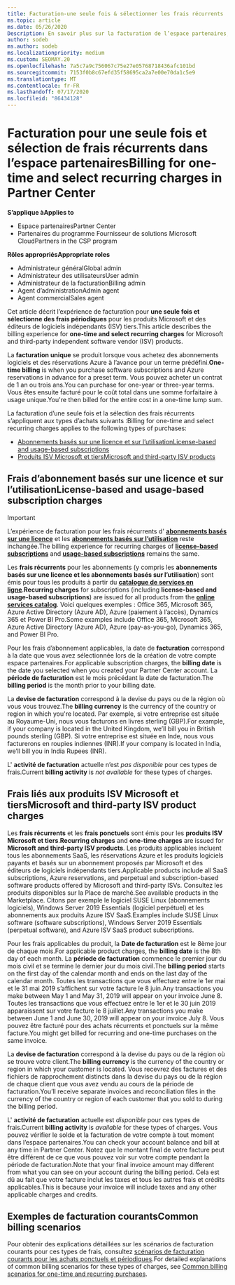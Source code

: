 ```yaml
---
title: Facturation-une seule fois & sélectionner les frais récurrents
ms.topic: article
ms.date: 05/26/2020
Description: En savoir plus sur la facturation de l’espace partenaires, par exemple, une facturation unique à l’avance pour les conditions prédéfinies et la facturation des frais sélectionnés et des frais récurrents.
author: sodeb
ms.author: sodeb
ms.localizationpriority: medium
ms.custom: SEOMAY.20
ms.openlocfilehash: 7a5c7a9c756067c75e27e05768718436afc101bd
ms.sourcegitcommit: 7153f0b8c67efd35f58695ca2a7e00e70da1c5e9
ms.translationtype: MT
ms.contentlocale: fr-FR
ms.lasthandoff: 07/17/2020
ms.locfileid: "86434128"
---
```

# <a name="billing-for-one-time-and-select-recurring-charges-in-partner-center"></a><span data-ttu-id="7d2cf-103">Facturation pour une seule fois et sélection de frais récurrents dans l’espace partenaires</span><span class="sxs-lookup"><span data-stu-id="7d2cf-103">Billing for one-time and select recurring charges in Partner Center</span></span>

<span data-ttu-id="7d2cf-104">**S’applique à**</span><span class="sxs-lookup"><span data-stu-id="7d2cf-104">**Applies to**</span></span>
- <span data-ttu-id="7d2cf-105">Espace partenaires</span><span class="sxs-lookup"><span data-stu-id="7d2cf-105">Partner Center</span></span>
- <span data-ttu-id="7d2cf-106">Partenaires du programme Fournisseur de solutions Microsoft Cloud</span><span class="sxs-lookup"><span data-stu-id="7d2cf-106">Partners in the CSP program</span></span>

<span data-ttu-id="7d2cf-107">**Rôles appropriés**</span><span class="sxs-lookup"><span data-stu-id="7d2cf-107">**Appropriate roles**</span></span>
- <span data-ttu-id="7d2cf-108">Administrateur général</span><span class="sxs-lookup"><span data-stu-id="7d2cf-108">Global admin</span></span>
- <span data-ttu-id="7d2cf-109">Administrateur des utilisateurs</span><span class="sxs-lookup"><span data-stu-id="7d2cf-109">User admin</span></span>
- <span data-ttu-id="7d2cf-110">Administrateur de la facturation</span><span class="sxs-lookup"><span data-stu-id="7d2cf-110">Billing admin</span></span>
- <span data-ttu-id="7d2cf-111">Agent d’administration</span><span class="sxs-lookup"><span data-stu-id="7d2cf-111">Admin agent</span></span>
- <span data-ttu-id="7d2cf-112">Agent commercial</span><span class="sxs-lookup"><span data-stu-id="7d2cf-112">Sales agent</span></span>

<span data-ttu-id="7d2cf-113">Cet article décrit l’expérience de facturation pour **une seule fois et sélectionne des frais périodiques** pour les produits Microsoft et des éditeurs de logiciels indépendants (ISV) tiers.</span><span class="sxs-lookup"><span data-stu-id="7d2cf-113">This article describes the billing experience for **one-time and select recurring charges** for Microsoft and third-party independent software vendor (ISV) products.</span></span> 

<span data-ttu-id="7d2cf-114">La **facturation unique** se produit lorsque vous achetez des abonnements logiciels et des réservations Azure à l’avance pour un terme prédéfini.</span><span class="sxs-lookup"><span data-stu-id="7d2cf-114">**One-time billing** is when you purchase software subscriptions and Azure reservations in advance for a preset term.</span></span> <span data-ttu-id="7d2cf-115">Vous pouvez acheter un contrat de 1 an ou trois ans.</span><span class="sxs-lookup"><span data-stu-id="7d2cf-115">You can purchase for one-year or three-year terms.</span></span> <span data-ttu-id="7d2cf-116">Vous êtes ensuite facturé pour le coût total dans une somme forfaitaire à usage unique.</span><span class="sxs-lookup"><span data-stu-id="7d2cf-116">You're then billed for the entire cost in a one-time lump sum.</span></span>

<span data-ttu-id="7d2cf-117">La facturation d’une seule fois et la sélection des frais récurrents s’appliquent aux types d’achats suivants :</span><span class="sxs-lookup"><span data-stu-id="7d2cf-117">Billing for one-time and select recurring charges applies to the following types of purchases:</span></span>

- [<span data-ttu-id="7d2cf-118">Abonnements basés sur une licence et sur l’utilisation</span><span class="sxs-lookup"><span data-stu-id="7d2cf-118">License-based and usage-based subscriptions</span></span>](#license-based-and-usage-based-subscription-charges)
- [<span data-ttu-id="7d2cf-119">Produits ISV Microsoft et tiers</span><span class="sxs-lookup"><span data-stu-id="7d2cf-119">Microsoft and third-party ISV products</span></span>](#microsoft-and-third-party-isv-product-charges)

## <a name="license-based-and-usage-based-subscription-charges"></a><span data-ttu-id="7d2cf-120">Frais d’abonnement basés sur une licence et sur l’utilisation</span><span class="sxs-lookup"><span data-stu-id="7d2cf-120">License-based and usage-based subscription charges</span></span>

> [!IMPORTANT]
> <span data-ttu-id="7d2cf-121">L’expérience de facturation pour les frais récurrents d' [**abonnements basés sur une licence**](license-based-billing.md) et les [**abonnements basés sur l’utilisation**](usage-based-billing.md) reste inchangée.</span><span class="sxs-lookup"><span data-stu-id="7d2cf-121">The billing experience for recurring charges of [**license-based subscriptions**](license-based-billing.md) and [**usage-based subscriptions**](usage-based-billing.md) remains the same.</span></span>

<span data-ttu-id="7d2cf-122">Les **frais récurrents** pour les abonnements (y compris les **abonnements basés sur une licence et les abonnements basés sur l’utilisation**) sont émis pour tous les produits à partir du [**catalogue de services en ligne**](https://partner.microsoft.com/commerce/preferredoffers/list).</span><span class="sxs-lookup"><span data-stu-id="7d2cf-122">**Recurring charges** for subscriptions (including **license-based and usage-based subscriptions**) are issued for all products from the [**online services catalog**](https://partner.microsoft.com/commerce/preferredoffers/list).</span></span> <span data-ttu-id="7d2cf-123">Voici quelques exemples : Office 365, Microsoft 365, Azure Active Directory (Azure AD), Azure (paiement à l’accès), Dynamics 365 et Power BI Pro.</span><span class="sxs-lookup"><span data-stu-id="7d2cf-123">Some examples include Office 365, Microsoft 365, Azure Active Directory (Azure AD), Azure (pay-as-you-go), Dynamics 365, and Power BI Pro.</span></span>

<span data-ttu-id="7d2cf-124">Pour les frais d’abonnement applicables, la date de **facturation** correspond à la date que vous avez sélectionnée lors de la création de votre compte espace partenaires.</span><span class="sxs-lookup"><span data-stu-id="7d2cf-124">For applicable subscription charges, the **billing date** is the date you selected when you created your Partner Center account.</span></span> <span data-ttu-id="7d2cf-125">La **période de facturation** est le mois précédant la date de facturation.</span><span class="sxs-lookup"><span data-stu-id="7d2cf-125">The **billing period** is the month prior to your billing date.</span></span>

<span data-ttu-id="7d2cf-126">La **devise de facturation** correspond à la devise du pays ou de la région où vous vous trouvez.</span><span class="sxs-lookup"><span data-stu-id="7d2cf-126">The **billing currency** is the currency of the country or region in which you're located.</span></span> <span data-ttu-id="7d2cf-127">Par exemple, si votre entreprise est située au Royaume-Uni, nous vous facturons en livres sterling (GBP).</span><span class="sxs-lookup"><span data-stu-id="7d2cf-127">For example, if your company is located in the United Kingdom, we’ll bill you in British pounds sterling (GBP).</span></span> <span data-ttu-id="7d2cf-128">Si votre entreprise est située en Inde, nous vous facturerons en roupies indiennes (INR).</span><span class="sxs-lookup"><span data-stu-id="7d2cf-128">If your company is located in India, we’ll bill you in India Rupees (INR).</span></span>

<span data-ttu-id="7d2cf-129">L' **activité de facturation** actuelle n’est *pas disponible* pour ces types de frais.</span><span class="sxs-lookup"><span data-stu-id="7d2cf-129">Current **billing activity** is *not available* for these types of charges.</span></span>

## <a name="microsoft-and-third-party-isv-product-charges"></a><span data-ttu-id="7d2cf-130">Frais liés aux produits ISV Microsoft et tiers</span><span class="sxs-lookup"><span data-stu-id="7d2cf-130">Microsoft and third-party ISV product charges</span></span>

<span data-ttu-id="7d2cf-131">Les **frais récurrents** et les **frais ponctuels** sont émis pour les **produits ISV Microsoft et tiers**.</span><span class="sxs-lookup"><span data-stu-id="7d2cf-131">**Recurring charges** and **one-time charges** are issued for **Microsoft and third-party ISV products**.</span></span> <span data-ttu-id="7d2cf-132">Les produits applicables incluent tous les abonnements SaaS, les réservations Azure et les produits logiciels payants et basés sur un abonnement proposés par Microsoft et des éditeurs de logiciels indépendants tiers.</span><span class="sxs-lookup"><span data-stu-id="7d2cf-132">Applicable products include all SaaS subscriptions, Azure reservations, and perpetual and subscription-based software products offered by Microsoft and third-party ISVs.</span></span> <span data-ttu-id="7d2cf-133">Consultez les produits disponibles sur la Place de marché.</span><span class="sxs-lookup"><span data-stu-id="7d2cf-133">See available products in the Marketplace.</span></span> <span data-ttu-id="7d2cf-134">Citons par exemple le logiciel SUSE Linux (abonnements logiciels), Windows Server 2019 Essentials (logiciel perpétuel) et les abonnements aux produits Azure ISV SaaS.</span><span class="sxs-lookup"><span data-stu-id="7d2cf-134">Examples include SUSE Linux software (software subscriptions), Windows Server 2019 Essentials (perpetual software), and Azure ISV SaaS product subscriptions.</span></span>

<span data-ttu-id="7d2cf-135">Pour les frais applicables du produit, la **Date de facturation** est le 8ème jour de chaque mois.</span><span class="sxs-lookup"><span data-stu-id="7d2cf-135">For applicable product charges, the **billing date** is the 8th day of each month.</span></span> <span data-ttu-id="7d2cf-136">La **période de facturation** commence le premier jour du mois civil et se termine le dernier jour du mois civil.</span><span class="sxs-lookup"><span data-stu-id="7d2cf-136">The **billing period** starts on the first day of the calendar month and ends on the last day of the calendar month.</span></span> <span data-ttu-id="7d2cf-137">Toutes les transactions que vous effectuez entre le 1er mai et le 31 mai 2019 s’affichent sur votre facture le 8 juin.</span><span class="sxs-lookup"><span data-stu-id="7d2cf-137">Any transactions you make between May 1 and May 31, 2019 will appear on your invoice June 8.</span></span> <span data-ttu-id="7d2cf-138">Toutes les transactions que vous effectuez entre le 1er et le 30 juin 2019 apparaissent sur votre facture le 8 juillet.</span><span class="sxs-lookup"><span data-stu-id="7d2cf-138">Any transactions you make between June 1 and June 30, 2019 will appear on your invoice July 8.</span></span> <span data-ttu-id="7d2cf-139">Vous pouvez être facturé pour des achats récurrents et ponctuels sur la même facture.</span><span class="sxs-lookup"><span data-stu-id="7d2cf-139">You might get billed for recurring and one-time purchases on the same invoice.</span></span>

<span data-ttu-id="7d2cf-140">La **devise de facturation** correspond à la devise du pays ou de la région où se trouve votre client.</span><span class="sxs-lookup"><span data-stu-id="7d2cf-140">The **billing currency** is the currency of the country or region in which your customer is located.</span></span> <span data-ttu-id="7d2cf-141">Vous recevrez des factures et des fichiers de rapprochement distincts dans la devise du pays ou de la région de chaque client que vous avez vendu au cours de la période de facturation.</span><span class="sxs-lookup"><span data-stu-id="7d2cf-141">You’ll receive separate invoices and reconciliation files in the currency of the country or region of each customer that you sold to during the billing period.</span></span>

<span data-ttu-id="7d2cf-142">L' **activité de facturation** actuelle est *disponible* pour ces types de frais.</span><span class="sxs-lookup"><span data-stu-id="7d2cf-142">Current **billing activity** is *available* for these types of charges.</span></span> <span data-ttu-id="7d2cf-143">Vous pouvez vérifier le solde et la facturation de votre compte à tout moment dans l’espace partenaires.</span><span class="sxs-lookup"><span data-stu-id="7d2cf-143">You can check your account balance and bill at any time in Partner Center.</span></span> <span data-ttu-id="7d2cf-144">Notez que le montant final de votre facture peut être différent de ce que vous pouvez voir sur votre compte pendant la période de facturation.</span><span class="sxs-lookup"><span data-stu-id="7d2cf-144">Note that your final invoice amount may different from what you can see on your account during the billing period.</span></span> <span data-ttu-id="7d2cf-145">Cela est dû au fait que votre facture inclut les taxes et tous les autres frais et crédits applicables.</span><span class="sxs-lookup"><span data-stu-id="7d2cf-145">This is because your invoice will include taxes and any other applicable charges and credits.</span></span>

## <a name="common-billing-scenarios"></a><span data-ttu-id="7d2cf-146">Exemples de facturation courants</span><span class="sxs-lookup"><span data-stu-id="7d2cf-146">Common billing scenarios</span></span>

<span data-ttu-id="7d2cf-147">Pour obtenir des explications détaillées sur les scénarios de facturation courants pour ces types de frais, consultez [scénarios de facturation courants pour les achats ponctuels et périodiques](common-billing-scenarios-onetime-recurring.md).</span><span class="sxs-lookup"><span data-stu-id="7d2cf-147">For detailed explanations of common billing scenarios for these types of charges, see [Common billing scenarios for one-time and recurring purchases](common-billing-scenarios-onetime-recurring.md).</span></span>

